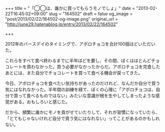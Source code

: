 +++
title = "「◯◯は、誰かに買ってもらうモノでしょ」"
date = "2013-02-22T16:45:02+09:00"
slug = "164502"
draft = false
og_image = "post/2013/02/22/164502-og-image.png"
original_url = "http://june29.hatenablog.jp/entry/2013/02/22/164502"

+++

<p>2012年のバースデイのタイミングで、アポロチョコを合計100個ほどいただいた。</p>
<p>これらをすべて食べ終わるまでに半年ほどを要し、その間、ぼくはほとんどチョコレートを買わなかった。買う必要がなかったからだ。アポロチョコを完食したあとには、また自分でチョコレートを買って食べる機会が戻ってきた。</p>
<p>今日、アポロチョコを食べたい気持ちがあったのだけれど、なんだか自分で買う気にはなれなかった。半年間の訓練を経て、ぼくの心理に「アポロチョコは、自分で買って食べるものではない」みたいな意識が根を生やしてしまったような感覚がある。おもしろいと感じた。</p>
<p>だから、頻繁に誰かにモノを貢がせていたりして、それが習慣になっていたら、「とてもじゃないけれど自分で買う気にはなれない」ってことがあるのかもしれない。</p>
